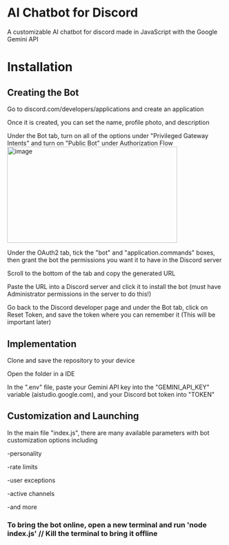 # AI Chatbot for Discord
A customizable AI chatbot for discord made in JavaScript with the Google Gemini API

# Installation

## Creating the Bot
Go to discord.com/developers/applications and create an application

Once it is created, you can set the name, profile photo, and description

Under the Bot tab, turn on all of the options under "Privileged Gateway Intents" and turn on "Public Bot" under Authorization Flow
<img width="394.25" height="223.25" alt="image" src="https://github.com/user-attachments/assets/834cee0e-379e-49da-9ad6-7cf743684208" />

Under the OAuth2 tab, tick the "bot" and "application.commands" boxes, then grant the bot the permissions you want it to have in the Discord server

Scroll to the bottom of the tab and copy the generated URL

Paste the URL into a Discord server and click it to install the bot (must have Administrator permissions in the server to do this!)

Go back to the Discord developer page and under the Bot tab, click on Reset Token, and save the token where you can remember it (This will be important later)

## Implementation

Clone and save the repository to your device

Open the folder in a IDE

In the ".env" file, paste your Gemini API key into the "GEMINI_API_KEY" variable (aistudio.google.com), and your Discord bot token into "TOKEN"

## Customization and Launching

In the main file "index.js", there are many available parameters with bot customization options including

-personality

-rate limits

-user exceptions

-active channels

-and more

### To bring the bot online, open a new terminal and run 'node index.js' // Kill the terminal to bring it offline 


